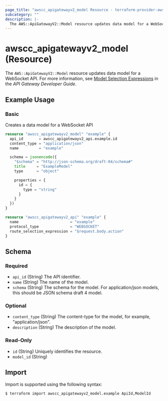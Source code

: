 ```yaml
---
page_title: "awscc_apigatewayv2_model Resource - terraform-provider-awscc"
subcategory: ""
description: |-
  The AWS::ApiGatewayV2::Model resource updates data model for a WebSocket API. For more information, see Model Selection Expressions https://docs.aws.amazon.com/apigateway/latest/developerguide/apigateway-websocket-api-selection-expressions.html#apigateway-websocket-api-model-selection-expressions in the API Gateway Developer Guide.
---
```


# awscc_apigatewayv2_model (Resource)

The ``AWS::ApiGatewayV2::Model`` resource updates data model for a WebSocket API. For more information, see [Model Selection Expressions](https://docs.aws.amazon.com/apigateway/latest/developerguide/apigateway-websocket-api-selection-expressions.html#apigateway-websocket-api-model-selection-expressions) in the *API Gateway Developer Guide*.

## Example Usage

### Basic

Creates a data model for a WebSocket API

```terraform
resource "awscc_apigatewayv2_model" "example" {
  api_id       = awscc_apigatewayv2_api.example.id
  content_type = "application/json"
  name         = "example"

  schema = jsonencode({
    "$schema" = "http://json-schema.org/draft-04/schema#"
    title     = "ExampleModel"
    type      = "object"

    properties = {
      id = {
        type = "string"
      }
    }
  })
}

resource "awscc_apigatewayv2_api" "example" {
  name                       = "example"
  protocol_type              = "WEBSOCKET"
  route_selection_expression = "$request.body.action"
}
```

<!-- schema generated by tfplugindocs -->
## Schema

### Required

- `api_id` (String) The API identifier.
- `name` (String) The name of the model.
- `schema` (String) The schema for the model. For application/json models, this should be JSON schema draft 4 model.

### Optional

- `content_type` (String) The content-type for the model, for example, "application/json".
- `description` (String) The description of the model.

### Read-Only

- `id` (String) Uniquely identifies the resource.
- `model_id` (String)

## Import

Import is supported using the following syntax:

```shell
$ terraform import awscc_apigatewayv2_model.example ApiId,ModelId
```
